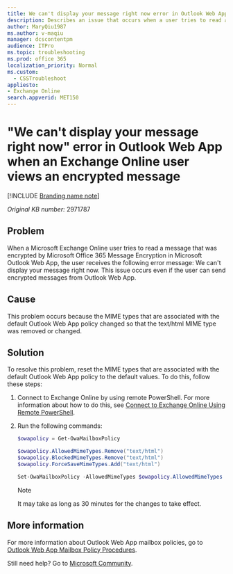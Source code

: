 ```yaml
---
title: We can't display your message right now error in Outlook Web App
description: Describes an issue that occurs when a user tries to read a message that was encrypted by Office 365 Message Encryption. Provides a solution.
author: MaryQiu1987
ms.author: v-maqiu
manager: dcscontentpm
audience: ITPro
ms.topic: troubleshooting
ms.prod: office 365
localization_priority: Normal
ms.custom: 
  - CSSTroubleshoot
appliesto: 
- Exchange Online
search.appverid: MET150
---
```


# "We can't display your message right now" error in Outlook Web App when an Exchange Online user views an encrypted message

[!INCLUDE [Branding name note](../../../includes/branding-name-note.md)]

_Original KB number:_&nbsp;2971787

## Problem

When a Microsoft Exchange Online user tries to read a message that was encrypted by Microsoft Office 365 Message Encryption in Microsoft Outlook Web App, the user receives the following error message:
We can't display your message right now.
This issue occurs even if the user can send encrypted messages from Outlook Web App.

## Cause

This problem occurs because the MIME types that are associated with the default Outlook Web App policy changed so that the text/html MIME type was removed or changed.

## Solution

To resolve this problem, reset the MIME types that are associated with the default Outlook Web App policy to the default values. To do this, follow these steps:

1. Connect to Exchange Online by using remote PowerShell. For more information about how to do this, see [Connect to Exchange Online Using Remote PowerShell](/powershell/exchange/connect-to-exchange-online-powershell).
2. Run the following commands:

    ```powershell
    $owapolicy = Get-OwaMailboxPolicy
    ```

    ```powershell
    $owapolicy.AllowedMimeTypes.Remove("text/html")
    $owapolicy.BlockedMimeTypes.Remove("text/html")
    $owapolicy.ForceSaveMimeTypes.Add("text/html")
    ```

    ```powershell
    Set-OwaMailboxPolicy -AllowedMimeTypes $owapolicy.AllowedMimeTypes -BlockedMimeTypes $owapolicy.BlockedMimeTypes -ForceSaveMimeTypes $owapolicy.ForceSaveMimeTypes -Identity $owapolicy.Identity
    ```

    > [!NOTE]
    > It may take as long as 30 minutes for the changes to take effect.

## More information

For more information about Outlook Web App mailbox policies, go to [Outlook Web App Mailbox Policy Procedures](/exchange/clients-and-mobile-in-exchange-online/outlook-on-the-web/outlook-web-app-mailbox-policy-procedures).

Still need help? Go to [Microsoft Community](https://answers.microsoft.com/).
